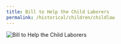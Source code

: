 ```yaml
---
title: Bill to Help the Child Laborers
permalink: /historical/children/childlaw
---
```


![Bill to Help the Child Laborers](/img/historical/children/childlaw/1897-childlaw.jpg)